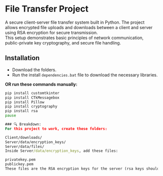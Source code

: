 # File Transfer Project

A secure client-server file transfer system built in Python. The project allows encrypted file uploads and downloads between a client and server using RSA encryption for secure transmission.  
This setup demonstrates basic principles of network communication, public-private key cryptography, and secure file handling.

## Installation

- Download the folders.
- Run the install `dependencies.bat` file to download the necessary libraries.

**OR run these commands manually:**

```bat
pip install customtkinter
pip install CTkMessagebox
pip install Pillow
pip install cryptography
pip install rsa
pause

### 🔍 Breakdown:
For this project to work, create these folders:

Client/downloads/
Server/data/encryption_keys/
Server/data/files/
Inside Server/data/encryption_keys, add these files:

privatekey.pem
publickey.pem
These files are the RSA encryption keys for the server (rsa keys should be generated with 1024 bit length for private key)
